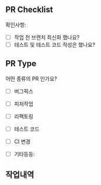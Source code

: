 ## PR Checklist
확인사항:

- [ ] 작업 전 브랜치 최신화 했나요?
- [ ] 테스트 및 테스트 코드 작성은 했나요?

## PR Type
어떤 종류의 PR 인가요?

<!-- Please check the one that applies to this PR using "x". -->

- [ ] 버그픽스
- [ ] 피처작업
- [ ] 리팩토링
- [ ] 테스트 코드
- [ ] CI 변경
- [ ] 기타등등: 


## 작업내역
<!-- Please describe the current behavior that you are modifying, or link to a relevant issue. -->
